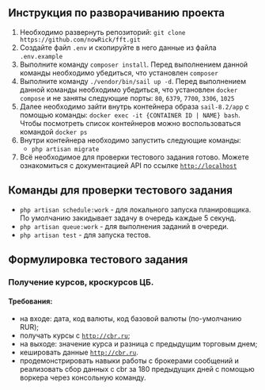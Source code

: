 ## Инструкция по разворачиванию проекта

1. Необходимо развернуть репозиторий: `git clone https://github.com/nowRick/fft.git`
2. Создайте файл `.env` и скопируйте в него данные из файла `.env.example`
3. Выполните команду `composer install`. Перед выполнением данной команды необходимо убедиться, что установлен `composer`
4. Выполните команду `./vendor/bin/sail up -d`. Перед выполнением данной команды необходимо убедиться, что установлен `docker compose` и не заняты следующие порты: `80`, `6379`, `7700`, `3306`, `1025`
5. Далее необходимо зайти внутрь контейнера образа `sail-8.2/app` c помощью команды: `docker exec -it {CONTAINER ID | NAME} bash`. Чтобы посмотреть список контейнеров можно воспользоваться командой `docker ps`
6. Внутри контейнера необходимо запустить следующие команды:
   - `php artisan migrate`
7. Всё необходимое для проверки тестового задания готово. Можете ознакомиться с документацией API по ссылке [`http://localhost`](http://localhost)

## Команды для проверки тестового задания
- `php artisan schedule:work` - для локального запуска планировщика. По умолчанию закидывает задачу в очередь каждые 5 секунд.
- `php artisan queue:work` - для выполнения заданий в очереди.
- `php artisan test` - для запуска тестов.

## Формулировка тестового задания

### Получение курсов, кроскурсов ЦБ.
#### Требования:
- на входе: дата, код валюты, код базовой валюты (по-умолчанию RUR);
- получать курсы с [`http://cbr.ru`](http://cbr.ru);
- на выходе: значение курса и разница с предыдущим торговым днем;
- кешировать данные [`http://cbr.ru`](http://cbr.ru).
- продемонстрировать навыки работы с брокерами сообщений и реализовать сбор данных с cbr за 180 предыдущих дней с помощью воркера через консольную команду.
